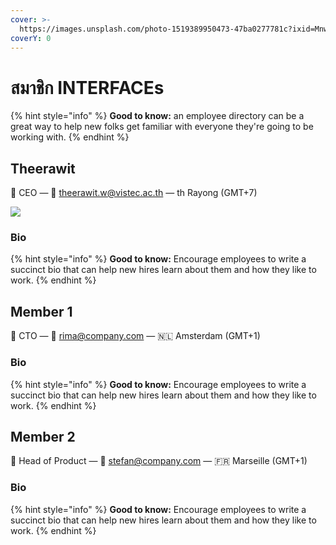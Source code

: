 ```yaml
---
cover: >-
  https://images.unsplash.com/photo-1519389950473-47ba0277781c?ixid=MnwxMjA3fDB8MHxwaG90by1wYWdlfHx8fGVufDB8fHx8&ixlib=rb-1.2.1&auto=format&fit=crop&w=2970&q=80
coverY: 0
---
```


# สมาชิก INTERFACEs

{% hint style="info" %}
**Good to know:** an employee directory can be a great way to help new folks get familiar with everyone they're going to be working with.
{% endhint %}

## Theerawit

👋 CEO — 💌 theerawit.w@vistec.ac.th — th Rayong (GMT+7)

![](../.gitbook/assets/71405572\_1388659121302095\_2279148632122851328\_n.jpg)

### Bio

{% hint style="info" %}
**Good to know:** Encourage employees to write a succinct bio that can help new hires learn about them and how they like to work.
{% endhint %}

## Member 1

👋 CTO — 💌 rima@company.com — 🇳🇱 Amsterdam (GMT+1)

### Bio

{% hint style="info" %}
**Good to know:** Encourage employees to write a succinct bio that can help new hires learn about them and how they like to work.
{% endhint %}

## Member 2

👋 Head of Product — 💌 stefan@company.com — 🇫🇷 Marseille (GMT+1)

### Bio

{% hint style="info" %}
**Good to know:** Encourage employees to write a succinct bio that can help new hires learn about them and how they like to work.
{% endhint %}

